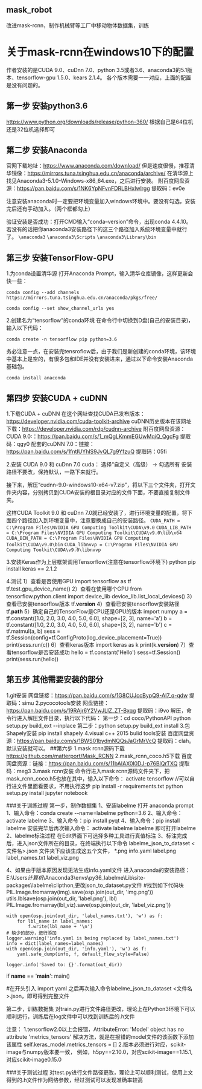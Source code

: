 ## mask_robot
改进mask-rcnn，制作机械臂等工厂中移动物体数据集，训练

# 关于mask-rcnn在windows10下的配置
作者安装的是CUDA 9.0、cuDnn 7.0、python 3.5或者3.6、anaconda3的5.1版本、tensorflow-gpu 1.5.0、kears 2.1.4。
各个版本需要一一对应，上面的配置是没有问题的。

## 第一步 安装python3.6
https://www.python.org/downloads/release/python-360/
根据自己是64位机还是32位机选择即可

## 第二步 安装Anaconda
官网下载地址：https://www.anaconda.com/download/ 
但是速度很慢，推荐清华镜像：https://mirrors.tuna.tsinghua.edu.cn/anaconda/archive/
在清华源上找见Anaconda3-5.1.0-Windows-x86_64.exe，之后进行安装。
附百度网盘资源：https://pan.baidu.com/s/1NK6YpNFvnFDRLBHxIwlrgg 提取码：ev0e

注意安装anaconda时一定要把环境变量加入windows环境中。要没有勾选，安装完后还有手动加入。（两个框都勾上）

验证安装是否成功：打开CMD输入“conda–version”命令，出现conda 4.4.10。若没有的话把你anaconda3安装路径下的这三个路径加入系统环境变量中就行了。
```\anaconda3```
```\anaconda3\Scripts```
```\anaconda3\Library\bin```


## 第三步 安装TensorFlow-GPU
1.为conda设置清华源
打开Anaconda Prompt，输入清华仓库镜像，这样更新会快一些：

```conda config --add channels https://mirrors.tuna.tsinghua.edu.cn/anaconda/pkgs/free/```

```conda config --set show_channel_urls yes```

2.创建名为“tensorflow”的conda环境
在命令行中切换到D盘(自己的安装目录)，输入以下代码：

```conda create -n tensorflow pip python=3.6```

务必注意一点，在安装完tensroflow后，由于我们是新创建的conda环境，该环境中基本上是空的，有很多包和IDE并没有安装进来，通过以下命令安装Anaconda基础包。

```conda install anaconda```

## 第四步 安装CUDA + cuDNN
1.下载CUDA + cuDNN
在这个网址查找CUDA已发布版本：https://developer.nvidia.com/cuda-toolkit-archive
cuDNN历史版本在该网址下载：https://developer.nvidia.com/rdp/cudnn-archive
附百度网盘资源：
CUDA 9.0:：https://pan.baidu.com/s/1_mQgLKmmEGUwMqiQ_QgcFg 提取码：qgy0
配套的cuDNN 7.0：链接：https://pan.baidu.com/s/1fntIUYhlS9JvQL7g9YfzuQ 提取码：05fi

2.安装 CUDA 9.0 和 cuDnn 7.0
cuda：
选择“自定义（高级）  ->  勾选所有
安装路径不要改，保持默认，一路下来就行。

接下来，解压“cudnn-9.0-windows10-x64-v7.zip”，将以下三个文件夹，打开文件夹内容，分别拷贝到CUDA安装的根目录对应的文件下面，不要直接复制文件夹。

这样CUDA Toolkit 9.0 和 cuDnn 7.0就已经安装了，进行环境变量的配置，将下面四个路径加入到环境变量中，注意要换成自己的安装路径。
```CUDA_PATH = C:\Program Files\NVIDIA GPU Computing Toolkit\CUDA\v9.0```
```CUDA_LIB_PATH = C:\Program Files\NVIDIA GPU Computing Toolkit\CUDA\v9.0\lib\x64 ```
```CUDA_BIN_PATH = C:\Program Files\NVIDIA GPU Computing Toolkit\CUDA\v9.0\bin```
```CUDA_libnvvp = C:\Program Files\NVIDIA GPU Computing Toolkit\CUDA\v9.0\libnvvp```


3.安装Keras作为上层框架调用Tensorflow(注意在tensorflow环境下)
	python
	pip install keras == 2.1.2

4.测试
1）查看是否使用GPU
	import tensorflow as tf
	tf.test.gpu_device_name()
2）查看在使用哪个GPU
	from tensorflow.python.client import device_lib
	device_lib.list_local_devices()
3）查看已安装tensorflow版本
	tf.__version__
4）查看已安装tensorflow安装路径
	tf.__path__
5）确定自己的TensorFlow是CPU还是GPU的版本
	import numpy
	a = tf.constant([1.0, 2.0, 3.0, 4.0, 5.0, 6.0], shape=[2, 3], name='a')
	b = tf.constant([1.0, 2.0, 3.0, 4.0, 5.0, 6.0], shape=[3, 2], name='b')
	c = tf.matmul(a, b)
	sess = tf.Session(config=tf.ConfigProto(log_device_placement=True))
	print(sess.run(c))
6）查看keras版本
	import keras as k
	print(k.__version__)
7）查看tensorflow是否安装成功
	hello = tf.constant('Hello')
	sess=tf.Session()
	print(sess.run(hello))

## 第五步 其他需要安装的部分
1.git安装
网盘链接：https://pan.baidu.com/s/1G8CUJccBypQ9-AI7_q-qdw 提取码：simu
2.pycocotools安装
网盘链接：https://pan.baidu.com/s/19RAjr6Y2VwJLIZ_ZT-Bxqg 提取码：i9vo
解压，命令行进入解压文件目录，执行以下代码：
第一步：cd coco/PythonAPI
       python setup.py build_ext --inplace
第二步：python setup.py build_ext install
3.包Shapely安装
pip install shapely
4.visual c++ 2015 bulid tools安装
百度网盘资源：https://pan.baidu.com/s/1BWS01bydmNQQsJaGrMrVcQ 提取码：clah。默认安装就可以。
##第六步
1.mask rcnn源码下载
https://github.com/matterport/Mask_RCNN
2.mask_rcnn_coco.h5下载
百度网盘资源：链接：https://pan.baidu.com/s/11bAIAX0l0DJ-p76BlQrTXQ 提取码：meg3
3.mask rcnn安装
命令行进入mask rcnn源码文件夹下，把mask_rcnn_coco.h5也放在其中，输入以下命令：
activate tensorflow
//可以自行进文件里面看要求，不用执行这步
pip install -r requirements.txt
python setup.py install
jupyter notebook

###关于训练过程
第一步，制作数据集
1、安装labelme
打开 anaconda prompt
1、输入命令：conda create --name=labelme python=3.6
2、输入命令：activate labelme
3、输入命令：pip install pyqt
4、输入命令：pip install labelme
安装完毕后再次输入命令：
	activate labelme
	labelme
即可打开labelme
2、labelme标注过程
在Edit界面下可选择多种工具进行真值标注
3、标注完成后，进入json文件所在的目录，在终端执行以下命令
	labelme_json_to_dataset <文件名>.json
文件夹下应该生成这五个文件，
*.png 
info.yaml 
label.png 
label_names.txt 
label_viz.png

4、如果由于版本原因发现无法生成info.yaml文件
进入anaconda的安装路径：E:\Users*计算机*\Anaconda3\envs\py36_labelme\Lib\site-packages\labelme\clipthon,更改json_to_dataset.py文件
#找到如下代码块
    PIL.Image.fromarray(img).save(osp.join(out_dir, 'img.png'))
    utils.lblsave(osp.join(out_dir, 'label.png'), lbl)
    PIL.Image.fromarray(lbl_viz).save(osp.join(out_dir, 'label_viz.png'))

    with open(osp.join(out_dir, 'label_names.txt'), 'w') as f:
        for lbl_name in label_names:
            f.write(lbl_name + '\n')
	# 缺少的部分，进行添加
    logger.warning('info.yaml is being replaced by label_names.txt')
    info = dict(label_names=label_names)
    with open(osp.join(out_dir, 'info.yaml'), 'w') as f:
        yaml.safe_dump(info, f, default_flow_style=False)

    logger.info('Saved to: {}'.format(out_dir))

if __name__ == '__main__':
    main()

#在开头引入
	import yaml
之后再次输入命令labelme_json_to_dataset <文件名>.json，即可得到完整文件

第二步，训练数据集
对train.py进行文件路径更改，理论上在Python3环境下可以顺利运行，训练后在log文件中可以找到训练后的.h文件

注意：
1.tensorflow2.0以上会报错，AttributeError: 'Model' object has no attribute 'metrics_tensors'
解决方法，就是在报错的model文件的该函数下添加该属性
self.keras_model.metrics_tensors = []
2.版本必须进行对应，scikit-image与numpy版本要一致，
 例如，h5py==2.10.0，对应scikit-image==1.15.1,对应scikit-image0.15.0
 
 ###关于测试过程
 对test.py进行文件路径更改，理论上可以顺利测试，使用上文得到的.h文件作为网络参数，经过测试可以发现准确率较高







